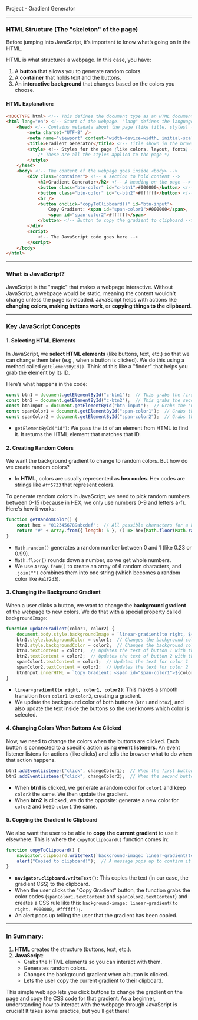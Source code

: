 Project - Gradient Generator

---

### **HTML Structure** (The "skeleton" of the page)

Before jumping into JavaScript, it’s important to know what’s going on in the HTML. 

HTML is what structures a webpage. In this case, you have:
1. A **button** that allows you to generate random colors.
2. A **container** that holds text and the buttons.
3. An **interactive background** that changes based on the colors you choose.

#### HTML Explanation:

```html
<!DOCTYPE html> <!-- This defines the document type as an HTML document -->
<html lang="en"> <!-- Start of the webpage. "lang" defines the language -->
    <head> <!-- Contains metadata about the page (like title, styles) -->
        <meta charset="UTF-8" />
        <meta name="viewport" content="width=device-width, initial-scale=1.0" />
        <title>Gradient Generator</title> <!-- Title shown in the browser tab -->
        <style> <!-- Styles for the page (like colors, layout, fonts) -->
            /* These are all the styles applied to the page */
        </style>
    </head>
    <body> <!-- The content of the webpage goes inside <body> -->
        <div class="container"> <!-- A section to hold content -->
            <h2>Gradient Generator</h2> <!-- A heading on the page -->
            <button class="btn-color" id="c-btn1">#000000</button> <!-- Button to change color 1 -->
            <button class="btn-color" id="c-btn2">#ffffff</button> <!-- Button to change color 2 -->
            <br />
            <button onclick="copyToClipboard()" id="btn-input">
                Copy Gradient: <span id="span-color1">#000000</span>,
                <span id="span-color2">#ffffff</span>
            </button> <!-- Button to copy the gradient to clipboard -->
        </div>
        <script>
            <!-- The JavaScript code goes here -->
        </script>
    </body>
</html>
```

---

### **What is JavaScript?**

JavaScript is the "magic" that makes a webpage interactive. Without JavaScript, a webpage would be static, meaning the content wouldn't change unless the page is reloaded. JavaScript helps with actions like **changing colors, making buttons work**, or **copying things to the clipboard**.

---

### **Key JavaScript Concepts**

#### 1. **Selecting HTML Elements**

In JavaScript, we **select HTML elements** (like buttons, text, etc.) so that we can change them later (e.g., when a button is clicked). We do this using a method called `getElementById()`. Think of this like a "finder" that helps you grab the element by its ID.

Here’s what happens in the code:

```javascript
const btn1 = document.getElementById("c-btn1");  // This grabs the first button
const btn2 = document.getElementById("c-btn2");  // This grabs the second button
const btnInput = document.getElementById("btn-input");  // Grabs the 'Copy Gradient' button
const spanColor1 = document.getElementById("span-color1");  // Grabs the text for color 1
const spanColor2 = document.getElementById("span-color2");  // Grabs the text for color 2
```

- `getElementById("id")`: We pass the `id` of an element from HTML to find it. It returns the HTML element that matches that ID.

#### 2. **Creating Random Colors**

We want the background gradient to change to random colors. But how do we create random colors?

- In **HTML**, colors are usually represented as **hex codes**. Hex codes are strings like `#ff5733` that represent colors.

To generate random colors in JavaScript, we need to pick random numbers between 0-15 (because in HEX, we only use numbers 0-9 and letters a-f). Here's how it works:

```javascript
function getRandomColor() {
    const hex = "0123456789abcdef";  // All possible characters for a hex color
    return "#" + Array.from({ length: 6 }, () => hex[Math.floor(Math.random() * 16)]).join("");
}
```

- `Math.random()` generates a random number between 0 and 1 (like 0.23 or 0.99).
- `Math.floor()` rounds down a number, so we get whole numbers.
- We use `Array.from()` to create an array of 6 random characters, and `.join("")` combines them into one string (which becomes a random color like `#a1f2d3`).

#### 3. **Changing the Background Gradient**

When a user clicks a button, we want to change the **background gradient** of the webpage to new colors. We do that with a special property called `backgroundImage`:

```javascript
function updateGradient(color1, color2) {
    document.body.style.backgroundImage = `linear-gradient(to right, ${color1}, ${color2})`;  // Changes the background
    btn1.style.backgroundColor = color1;  // Changes the background color of button 1
    btn2.style.backgroundColor = color2;  // Changes the background color of button 2
    btn1.textContent = color1;  // Updates the text of button 1 with the new color
    btn2.textContent = color2;  // Updates the text of button 2 with the new color
    spanColor1.textContent = color1;  // Updates the text for color 1
    spanColor2.textContent = color2;  // Updates the text for color 2
    btnInput.innerHTML = `Copy Gradient: <span id="span-color1">${color1}</span>, <span id="span-color2">${color2}</span>`;  // Updates the copy button text
}
```

- **`linear-gradient(to right, color1, color2)`**: This makes a smooth transition from `color1` to `color2`, creating a gradient.
- We update the background color of both buttons (`btn1` and `btn2`), and also update the text inside the buttons so the user knows which color is selected.

#### 4. **Changing Colors When Buttons Are Clicked**

Now, we need to change the colors when the buttons are clicked. Each button is connected to a specific action using **event listeners**. An event listener listens for actions (like clicks) and tells the browser what to do when that action happens.

```javascript
btn1.addEventListener("click", changeColor1);  // When the first button is clicked, change color 1
btn2.addEventListener("click", changeColor2);  // When the second button is clicked, change color 2
```

- When **btn1** is clicked, we generate a random color for `color1` and keep `color2` the same. We then update the gradient.
- When **btn2** is clicked, we do the opposite: generate a new color for `color2` and keep `color1` the same.

#### 5. **Copying the Gradient to Clipboard**

We also want the user to be able to **copy the current gradient** to use it elsewhere. This is where the `copyToClipboard()` function comes in:

```javascript
function copyToClipboard() {
    navigator.clipboard.writeText(`background-image: linear-gradient(to right, ${spanColor1.textContent}, ${spanColor2.textContent});`);
    alert("Copied to clipboard!");  // A message pops up to confirm it worked
}
```

- **`navigator.clipboard.writeText()`**: This copies the text (in our case, the gradient CSS) to the clipboard.
- When the user clicks the "Copy Gradient" button, the function grabs the color codes (`spanColor1.textContent` and `spanColor2.textContent`) and creates a CSS rule like this: `background-image: linear-gradient(to right, #000000, #ffffff);`.
- An alert pops up telling the user that the gradient has been copied.

---

### **In Summary:**

1. **HTML** creates the structure (buttons, text, etc.).
2. **JavaScript**:
   - Grabs the HTML elements so you can interact with them.
   - Generates random colors.
   - Changes the background gradient when a button is clicked.
   - Lets the user copy the current gradient to their clipboard.

This simple web app lets you click buttons to change the gradient on the page and copy the CSS code for that gradient. As a beginner, understanding how to interact with the webpage through JavaScript is crucial! It takes some practice, but you’ll get there!